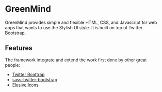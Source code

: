 GreenMind
=========
GreenMind provides simple and flexible HTML, CSS, and Javascript for web apps that wants to use the Stylish UI style. It is built on top of Twitter Bootstrap.

Features
---------------
The framework integrate and extend the work first done by other great people:

+ [Twitter Boottrap](http://twitter.github.io/bootstrap/)
+ [sass-twitter-bootstrap](https://github.com/jlong/sass-twitter-bootstrap)
+ [Elusive Icons](http://aristeides.com/elusive-iconfont/)
